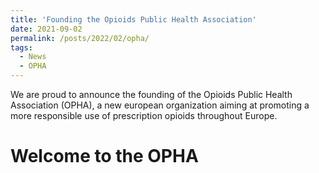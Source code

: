 ```yaml
---
title: 'Founding the Opioids Public Health Association'
date: 2021-09-02
permalink: /posts/2022/02/opha/
tags:
  - News
  - OPHA
---
```


We are proud to announce the founding of the Opioids Public Health Association (OPHA), a new european organization aiming at promoting a more responsible use of prescription opioids throughout Europe.

Welcome to the OPHA
======

